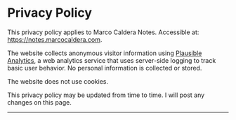 # Privacy Policy

This privacy policy applies to Marco Caldera Notes. Accessible at:
https://notes.marcocaldera.com.

The website collects anonymous visitor information using [Plausible
Analytics](https://plausible.io/), a web analytics service that uses server-side
logging to track basic user behavior. No personal information is collected or
stored.

The website does not use cookies.

This privacy policy may be updated from time to time. I will post any changes
on this page.

---
